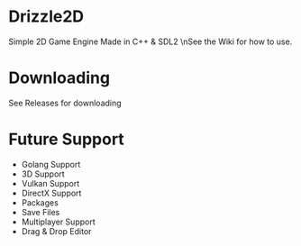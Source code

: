 # Drizzle2D
Simple 2D Game Engine Made in C++ &amp; SDL2
\nSee the Wiki for how to use.

# Downloading
See Releases for downloading

# Future Support
* Golang Support
* 3D Support
* Vulkan Support
* DirectX Support
* Packages
* Save Files
* Multiplayer Support
* Drag & Drop Editor
